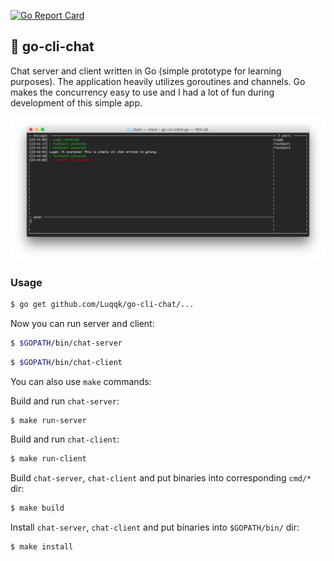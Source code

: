 [![Go Report Card](https://goreportcard.com/badge/github.com/Luqqk/go-cli-chat)](https://goreportcard.com/report/github.com/Luqqk/go-cli-chat)

## 💬 go-cli-chat

Chat server and client written in Go (simple prototype for learning purposes). The application heavily utilizes goroutines and channels. Go makes the concurrency easy to use and I had a lot of fun during development of this simple app.

![chat-client](assets/chat.png)

### Usage

```bash
$ go get github.com/Luqqk/go-cli-chat/...
```

Now you can run server and client:

```bash
$ $GOPATH/bin/chat-server
```

```bash
$ $GOPATH/bin/chat-client
```

You can also use `make` commands:

Build and run `chat-server`:

```bash
$ make run-server
```

Build and run `chat-client`:

```bash
$ make run-client
```

Build `chat-server`, `chat-client` and put binaries into corresponding `cmd/*` dir:

```bash
$ make build
```

Install `chat-server`, `chat-client` and put binaries into `$GOPATH/bin/` dir:

```bash
$ make install
```
